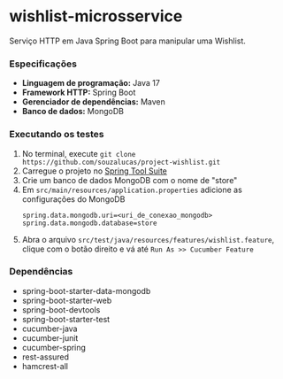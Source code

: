 # wishlist-microsservice

Serviço HTTP em Java Spring Boot para manipular uma Wishlist.

### Especificações

- **Linguagem de programação:** Java 17
- **Framework HTTP:** Spring Boot
- **Gerenciador de  dependências:** Maven
- **Banco de dados:** MongoDB

### Executando os testes
1. No terminal, execute `git clone https://github.com/souzalucas/project-wishlist.git`
2. Carregue o projeto no [Spring Tool Suite](https://spring.io/tools)
3. Crie um banco de dados MongoDB com o nome de "store"
4. Em `src/main/resources/application.properties` adicione as configurações do MongoDB
	```
	spring.data.mongodb.uri=<uri_de_conexao_mongodb> 
	spring.data.mongodb.database=store
	```
5. Abra o arquivo `src/test/java/resources/features/wishlist.feature`, clique com o botão direito e vá até `Run As >> Cucumber Feature`

### Dependências
- spring-boot-starter-data-mongodb
- spring-boot-starter-web
- spring-boot-devtools
- spring-boot-starter-test
- cucumber-java
- cucumber-junit
- cucumber-spring
- rest-assured
- hamcrest-all
